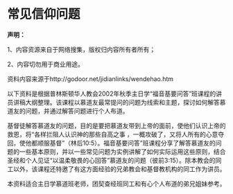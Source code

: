 常见信仰问题
=====================
**声明：**

1、内容资源来自于网络搜集，版权归内容所有者所有；

2、内容切勿用于商业用途。

资料内容来源于http://godoor.net/jidianlinks/wendehao.htm

以下资料是根据普林斯顿华人教会2002年秋季主日学“福音基要问答”班课程的讲员讲稿大纲整理。该课程以慕道友最常提问的问题为线索和主题，探讨如何解答慕道友的问题，并通过解答问题进行个人布道。

基督徒解答慕道友的问题，目的是要把慕道友带到上帝的面前，使他们认识上帝的救恩，将“各样拦阻人认识神的那些自高之事 ，一概攻破了，又将人所有的心意夺回，使他都顺服基督”（林后10:5）。福音基要问答”班课程分享了解答慕道友的问题的一些基本原则，并以一些常见问题为实例讲解了如何实际运用这些原则，结合圣经和个人见证“以温柔敬畏的心回答”慕道友的问题（彼前3:15）。除本教会的同工以外，该课程还特邀了有这方面经验的兄弟教会和基督教机构的同工作为讲员。

本资料适合主日学慕道班老师，团契查经班同工和有心个人布道的弟兄姐妹参考。
